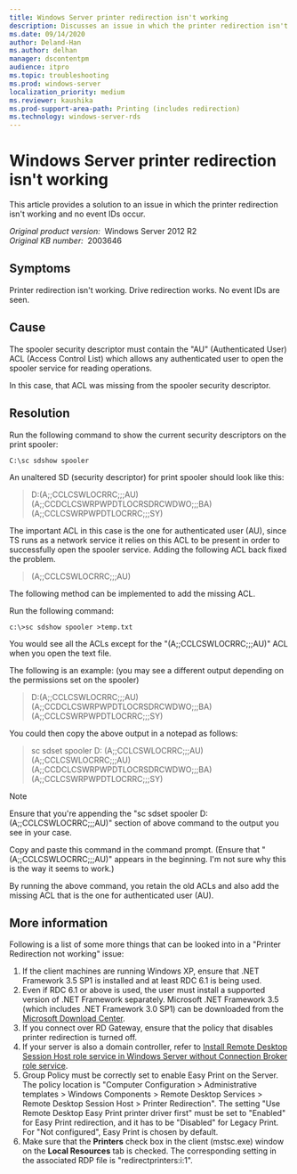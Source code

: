 ```yaml
---
title: Windows Server printer redirection isn't working
description: Discusses an issue in which the printer redirection isn't working and no event IDs occur.
ms.date: 09/14/2020
author: Deland-Han
ms.author: delhan
manager: dscontentpm
audience: itpro
ms.topic: troubleshooting
ms.prod: windows-server
localization_priority: medium
ms.reviewer: kaushika
ms.prod-support-area-path: Printing (includes redirection)
ms.technology: windows-server-rds
---
```

# Windows Server printer redirection isn't working

This article provides a solution to an issue in which the printer redirection isn't working and no event IDs occur.

_Original product version:_ &nbsp;Windows Server 2012 R2  
_Original KB number:_ &nbsp;2003646

## Symptoms

Printer redirection isn't working. Drive redirection works. No event IDs are seen.

## Cause

The spooler security descriptor must contain the "AU" (Authenticated User) ACL (Access Control List) which allows any authenticated user to open the spooler service for reading operations.

In this case, that ACL was missing from the spooler security descriptor.

## Resolution

Run the following command to show the current security descriptors on the print spooler:

```console
C:\sc sdshow spooler 
```

An unaltered SD (security descriptor) for print spooler should look like this:

> D:(A;;CCLCSWLOCRRC;;;AU)(A;;CCDCLCSWRPWPDTLOCRSDRCWDWO;;;BA)(A;;CCLCSWRPWPDTLOCRRC;;;SY)

The important ACL in this case is the one for authenticated user (AU), since TS runs as a network service it relies on this ACL to be present in order to successfully open the spooler service. Adding the following ACL back fixed the problem.

> (A;;CCLCSWLOCRRC;;;AU)

The following method can be implemented to add the missing ACL.  

Run the following command:

```console
c:\>sc sdshow spooler >temp.txt  
```

You would see all the ACLs except for the "(A;;CCLCSWLOCRRC;;;AU)" ACL when you open the text file.  

The following is an example: (you may see a different output depending on the permissions set on the spooler)  

> D:(A;;CCLCSWLOCRRC;;;AU)(A;;CCDCLCSWRPWPDTLOCRSDRCWDWO;;;BA)(A;;CCLCSWRPWPDTLOCRRC;;;SY)

You could then copy the above output in a notepad as follows:

> sc sdset spooler D: (A;;CCLCSWLOCRRC;;;AU)(A;;CCLCSWLOCRRC;;;AU)(A;;CCDCLCSWRPWPDTLOCRSDRCWDWO;;;BA)(A;;CCLCSWRPWPDTLOCRRC;;;SY)  

> [!NOTE]
> Ensure that you're appending the "sc sdset spooler D: (A;;CCLCSWLOCRRC;;;AU)" section of above command to the output you see in your case.  

Copy and paste this command in the command prompt. (Ensure that "(A;;CCLCSWLOCRRC;;;AU)" appears in the beginning. I'm not sure why this is the way it seems to work.)

By running the above command, you retain the old ACLs and also add the missing ACL that is the one for authenticated user (AU).  

## More information

Following is a list of some more things that can be looked into in a "Printer Redirection not working" issue:

1. If the client machines are running Windows XP, ensure that .NET Framework 3.5 SP1 is installed and at least RDC 6.1 is being used.
2. Even if RDC 6.1 or above is used, the user must install a supported version of .NET Framework separately. Microsoft .NET Framework 3.5 (which includes .NET Framework 3.0 SP1) can be downloaded from the [Microsoft Download Center](https://www.microsoft.com/download/details.aspx?id=21).
3. If you connect over RD Gateway, ensure that the policy that disables printer redirection is turned off.
4. If your server is also a domain controller, refer to [Install Remote Desktop Session Host role service in Windows Server without Connection Broker role service](/troubleshoot/windows-server/remote/install-rds-host-role-service-without-connection-broker).
5. Group Policy must be correctly set to enable Easy Print on the Server. The policy location is "Computer Configuration > Administrative templates > Windows Components > Remote Desktop Services > Remote Desktop Session Host > Printer Redirection". The setting "Use Remote Desktop Easy Print printer driver first" must be set to "Enabled" for Easy Print redirection, and it has to be "Disabled" for Legacy Print. For "Not configured", Easy Print is chosen by default.
6. Make sure that the **Printers** check box in the client (mstsc.exe) window on the **Local Resources** tab is checked. The corresponding setting in the associated RDP file is "redirectprinters:i:1".
